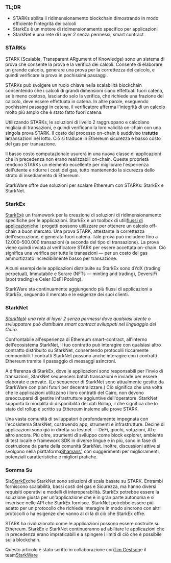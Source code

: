### TL;DR

* STARKs abilita il ridimensionamento blockchain dimostrando in modo efficiente l'integrità dei calcoli
* StarkEx è un motore di ridimensionamento specifico per applicazioni
* StarkNet è una rete di Layer 2 senza permessi, smart contract

### **STARKs**

STARK (Scalable, Transparent ARgument of Knowledge) sono un sistema di prova che consente la prova e la verifica dei calcoli. Consente di elaborare un grande calcolo, generare una prova per la correttezza del calcolo, e quindi verificare la prova in pochissimi passaggi.

STARKs può svolgere un ruolo chiave nella scalabilità blockchain consentendo che i calcoli di grandi dimensioni siano effettuati fuori catena, se è meno costoso, lasciando solo la verifica, che richiede una frazione del calcolo, deve essere effettuata in catena. In altre parole, eseguendo pochissimi passaggi in catena, il verificatore afferma l'integrità di un calcolo molto più ampio che è stato fatto fuori catena.

Utilizzando STARKs, le soluzioni di livello 2 raggruppano e calcolano migliaia di transazioni, e quindi verificano la loro validità on-chain con una singola prova STARK. Il costo del processo on-chain è suddiviso tra**tutte le**transazioni nel lotto. Ciò si traduce in Ethereum sicurezza e basso costo del gas per transazione.

Il basso costo computazionale usurerà in una nuova classe di applicazioni che in precedenza non erano realizzabili on-chain. Queste proprietà rendono STARKs un elemento eccellente per migliorare l'esperienza dell'utente e ridurre i costi del gas, tutto mantenendo la sicurezza dello strato di insediamento di Ethereum.

StarkWare offre due soluzioni per scalare Ethereum con STARKs: StarkEx e StarkNet.

### **StarkEx**

[StarkEx](https://starkware.co/starkex/)è un framework per la creazione di soluzioni di ridimensionamento specifiche per le applicazioni. StarkEx è un toolbox di utili[flussi di applicazioni](https://docs.starkware.co/starkex-v4/starkex-deep-dive/regular-flows)che i progetti possono utilizzare per ottenere un calcolo off-chain a buon mercato. Una prova STARK, attestante la correttezza dell'esecuzione, è generata fuori catena. Tale prova può includere fino a 12.000–500.000 transazioni (a seconda del tipo di transazione). La prova viene quindi inviata al verificatore STARK per essere accettata on-chain. Ciò significa una verifica per tutte le transazioni — per un costo del gas ammortizzato incredibilmente basso per transazione.

Alcuni esempi delle applicazioni distribuite su StarkEx sono dYdX (trading perpetual), Immutabile e Sorare (NFTs — minting and trading), DeversiFi (spot trading) e Celer (DeFi Pooling).

StarkWare sta continuamente aggiungendo più flussi di applicazioni a StarkEx, seguendo il mercato e le esigenze dei suoi clienti.

### **StarkNet**

*[StarkNet](https://starkware.co/starknet/)è una rete di layer 2 senza permessi dove qualsiasi utente o sviluppatore può distribuire smart contract sviluppati nel linguaggio del Cairo.*

Confrontabile all'esperienza di Ethereum smart-contract, all'interno dell'ecosistema StarkNet, il tuo contratto può interagire con qualsiasi altro contratto distribuito su StarkNet, consentendo protocolli riccamente componibili. I contratti StarkNet possono anche interagire con i contratti Ethereum tramite il passaggio di messaggi asincroni.

A differenza di StarkEx, dove le applicazioni sono responsabili per l'invio di transazioni, StarkNet sequencers batch transazioni e inviarle per essere elaborate e provate. (Le sequencer di StarkNet sono attualmente gestite da StarkWare con piani futuri per decentralizzare.) Ciò significa che una volta che le applicazioni utilizzano i loro contratti del Cairo, non devono preoccuparsi di gestire infrastrutture aggiuntive dell'operatore. StarkNet supporta la modalità di disponibilità dei dati Rollup, il che significa che lo stato del rollup è scritto su Ethereum insieme alle prove STARK.

Una vasta comunità di sviluppatori è profondamente impegnata con l'ecosistema StarkNet, costruendo app, strumenti e infrastrutture. Decine di applicazioni sono già in diretta su testnet — DeFi, giochi, votazioni, AI e altro ancora. Più oltre, strumenti di sviluppo come block explorer, ambiente di test locale e framework SDK in diverse lingue e in più, sono in fase di costruzione da parte della comunità StarkNet. Inoltre, discussioni attive si svolgono nella piattaforma[Shamans’](https://community.starknet.io/), con suggerimenti per miglioramenti, potenziali caratteristiche e migliori pratiche.

### **Somma Su**

Sia[StarkEx](https://youtu.be/P-qoPVoneQA)che StarkNet sono soluzioni di scala basate su STARK. Entrambi forniscono scalabilità, bassi costi del gas e Sicurezza, ma hanno diversi requisiti operativi e modelli di interoperabilità. StarkEx potrebbe essere la soluzione giusta per un'applicazione che è in gran parte autonoma e si inserisce nelle API che StarkEx fornisce. StarkNet potrebbe essere più adatto per un protocollo che richiede interagire in modo sincrono con altri protocolli o ha esigenze che vanno al di là di ciò che StarkEx offre.

STARK ha rivoluzionato come le applicazioni possono essere costruite su Ethereum. StarkEx e StarkNet continueranno ad abilitare le applicazioni che in precedenza erano impraticabili e a spingere i limiti di ciò che è possibile sulla blockchain.

Questo articolo è stato scritto in collaborazione con[Tim Gestson](https://twitter.com/IcemanTim)e il team[StarkWare](https://starkware.co/)